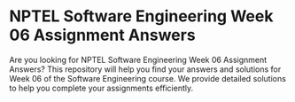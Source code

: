 # NPTEL Software Engineering Week 06 Assignment Answers

Are you looking for NPTEL Software Engineering Week 06 Assignment Answers? This repository will help you find your answers and solutions for Week 06 of the Software Engineering course. We provide detailed solutions to help you complete your assignments efficiently.